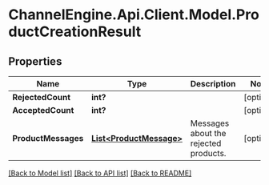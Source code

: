 # ChannelEngine.Api.Client.Model.ProductCreationResult
## Properties

Name | Type | Description | Notes
------------ | ------------- | ------------- | -------------
**RejectedCount** | **int?** |  | [optional] 
**AcceptedCount** | **int?** |  | [optional] 
**ProductMessages** | [**List&lt;ProductMessage&gt;**](ProductMessage.md) | Messages about the rejected products. | [optional] 

[[Back to Model list]](../README.md#documentation-for-models) [[Back to API list]](../README.md#documentation-for-api-endpoints) [[Back to README]](../README.md)


